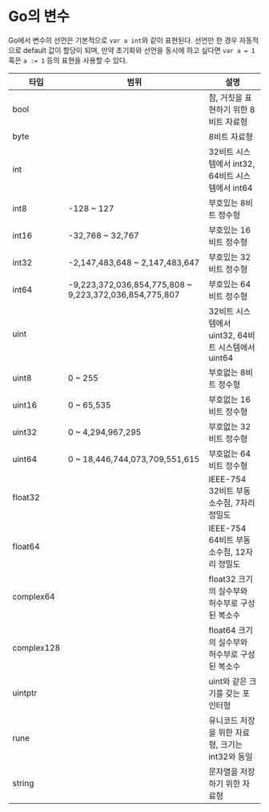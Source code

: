 # Go의 변수

Go에서 변수의 선언은 기본적으로 `var a int`와 같이 표현된다. 선언만 한 경우 자동적으로 default 값이 할당이 되며, 만약 초기화와 선언을 동시에 하고 싶다면 `var a = 1` 혹은 `a := 1` 등의 표현을 사용할 수 있다.

|타입|범위|설명|
|-|-|-|
| bool | | 참, 거짓을 표현하기 위한 8비트 자료형 |
| byte | | 8비트 자료형 |
| int |  | 32비트 시스템에서 int32, 64비트 시스템에서 int64 |
| int8 | -128 ~ 127 | 부호있는 8비트 정수형 |
| int16 | -32,768 ~ 32,767 | 부호있는 16비트 정수형 |
| int32 | -2,147,483,648 ~ 2,147,483,647 | 부호있는 32비트 정수형 |
| int64 | -9,223,372,036,854,775,808 ~ 9,223,372,036,854,775,807 | 부호있는 64비트 정수형 |
| uint | | 32비트 시스템에서 uint32, 64비트 시스템에서 uint64 |
| uint8 | 0 ~ 255 | 부호없는 8비트 정수형 |
| uint16 | 0 ~ 65,535 | 부호없는 16비트 정수형 |
| uint32 | 0 ~ 4,294,967,295 | 부호없는 32비트 정수형 |
| uint64 | 0 ~ 18,446,744,073,709,551,615 | 부호없는 64비트 정수형 |
| float32 | | IEEE-754 32비트 부동소수점, 7자리 정밀도 |
| float64 | | IEEE-754 64비트 부동소수점, 12자리 정밀도 |
| complex64 | | float32 크기의 실수부와 허수부로 구성된 복소수 |
| complex128 | | float64 크기의 실수부와 허수부로 구성된 복소수 |
| uintptr | | uint와 같은 크기를 갖는 포인터형 |
| rune | | 유니코드 저장을 위한 자료형, 크기는 int32와 동일 |
| string | | 문자열을 저장하기 위한 자료형 |
